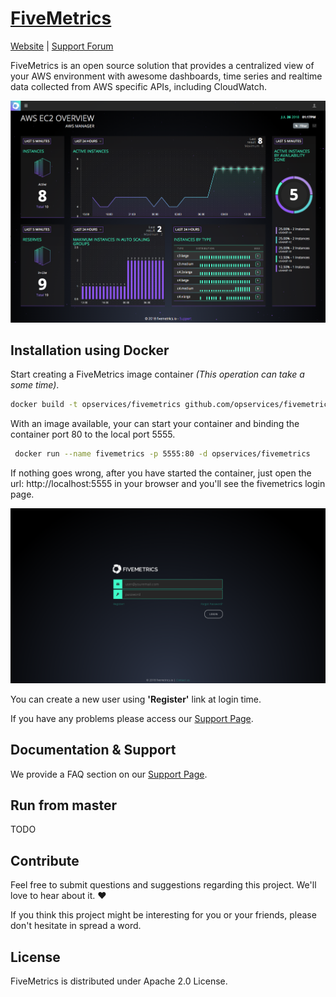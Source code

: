 [FiveMetrics](https://fivemetrics.io)
================
[Website](https://fivemetrics.io) |
[Support Forum](https://fivemetrics.freshdesk.com)

FiveMetrics is an open source solution that provides a centralized view of your AWS environment with awesome dashboards, time series and realtime data collected from AWS specific APIs, including CloudWatch.

![](docs/fivemetrics-overview.png "Overview Page")

## Installation using Docker
 Start creating a FiveMetrics image container *(This operation can take a some time)*.
 ```bash
 docker build -t opservices/fivemetrics github.com/opservices/fivemetrics
```
With an image available, your can start your container and binding the container port 80 to the local port 5555.
```bash
 docker run --name fivemetrics -p 5555:80 -d opservices/fivemetrics
```

If nothing goes wrong, after you have started the container, just open the url: http://localhost:5555 in your browser and you'll see the fivemetrics login page.

![](docs/fivemetrics-login.png "Login Page")

You can create a new user using **'Register'** link at login time. 

If you have any problems please access our [Support Page](https://fivemetrics.freshdesk.com/).

## Documentation & Support
We provide a FAQ section on our [Support Page](https://fivemetrics.freshdesk.com/). 

## Run from master
TODO

## Contribute

Feel free to submit questions and suggestions regarding this project. We'll love to hear about it. ❤️

If you think this project might be interesting for you or your friends, please don't hesitate in spread a word. 

## License

FiveMetrics is distributed under Apache 2.0 License.

